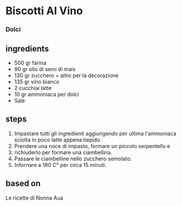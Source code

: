 



# Biscotti Al Vino
  
### Dolci
## ingredients
  
* 500 gr farina  
* 90 gr olio di semi di mais  
* 130 gr zucchero + altro per la decorazione  
* 135 gr vino bianco  
* 2 cucchiai latte   
* 10 gr ammoniaca per dolci  
* Sale
## steps
  
1. Impastare tutti gli ingredienti aggiungendo per ultima l'ammoniaca sciolta in poco latte appena tiepido.  
1. Prendere una noce di impasto, formare un piccolo serpentello e   
1. richiuderlo per formare una ciambellina.  
1. Passare le ciambelline nello zucchero semolato.  
1. Infornare a 180 C° per circa 15 minuti.
## based on
  
Le ricette di Nonna Aua